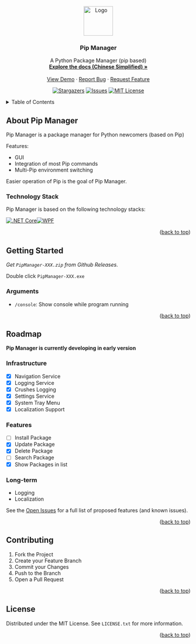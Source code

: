 ﻿<a name="readme-top"></a>

<br />
<div align="center">
  <a href="https://github.com/Pip-Manager/PipManager">
    <img src="https://raw.staticdn.net/Pip-Manager/Pip-Manager.github.io/main/docs/.vuepress/public/assets/icon.png" alt="Logo" width="80" height="80">
  </a>

  <h3 align="center">Pip Manager</h3>

  <p align="center">
    A Python Package Manager (pip based)
    <br />
    <a href="https://pipmanager.ziling.space"><strong>Explore the docs (Chinese Simplified) »</strong></a>
    <br />
    <br />
    <a href="https://github.com/Pip-Manager/PipManager">View Demo</a>
    ·
    <a href="https://github.com/Pip-Manager/PipManager/issues">Report Bug</a>
    ·
    <a href="https://github.com/Pip-Manager/PipManager/pulls">Request Feature</a>
  </p>
</div>

<div align="center">

[![Stargazers][stars-shield]][stars-url]
[![Issues][issues-shield]][issues-url]
[![MIT License][license-shield]][license-url]

</div>

<details>
  <summary>Table of Contents</summary>
  <ol>
    <li>
      <a href="#about-pip-manager">About Pip Manager</a>
      <ul>
        <li><a href="#technology-stack">Technology Stack</a></li>
      </ul>
    </li>
    <li>
      <a href="#getting-started">Getting Started</a>
      <ul>
        <li><a href="#arguments">Arguments</a></li>
      </ul>
    </li>
    <li><a href="#roadmap">Roadmap</a></li>
    <li><a href="#contributing">Contributing</a></li>
    <li><a href="#license">License</a></li>
  </ol>
</details>

## About Pip Manager

<!-- [![Screen Shot][screenshot]](https://example.com) -->

Pip Manager is a package manager for Python newcomers (based on Pip)

Features:
* GUI
* Integration of most Pip commands
* Multi-Pip environment switching

Easier operation of Pip is the goal of Pip Manager.

### Technology Stack

Pip Manager is based on the following technology stacks:

[![.NET Core][.NET Core]][.NET-url][![WPF][WPF]][WPF-url]

<p align="right">(<a href="#readme-top">back to top</a>)</p>

## Getting Started

_Get `PipManager-XXX.zip` from Github Releases._

Double click `PipManager-XXX.exe`

### Arguments

- `/console`: Show console while program running

<p align="right">(<a href="#readme-top">back to top</a>)</p>

## Roadmap

**Pip Manager is currently developing in early version**

### Infrastructure

- [x] Navigation Service
- [x] Logging Service
- [x] Crushes Logging
- [x] Settings Service
- [x] System Tray Menu
- [x] Localization Support

### Features

- [ ] Install Package
- [x] Update Package
- [x] Delete Package
- [ ] Search Package
- [x] Show Packages in list

### Long-term

- Logging
- Localization

See the [Open Issues](https://github.com/Pip-Manager/PipManager/issues) for a full list of proposed features (and known issues).

<p align="right">(<a href="#readme-top">back to top</a>)</p>

## Contributing

1. Fork the Project
2. Create your Feature Branch
3. Commit your Changes
4. Push to the Branch
5. Open a Pull Request

<p align="right">(<a href="#readme-top">back to top</a>)</p>

## License

Distributed under the MIT License. See `LICENSE.txt` for more information.

<p align="right">(<a href="#readme-top">back to top</a>)</p>

[stars-shield]: https://img.shields.io/github/stars/Pip-Manager/PipManager.svg?style=for-the-badge
[stars-url]: https://github.com/Pip-Manager/PipManager/stargazers
[issues-shield]: https://img.shields.io/github/issues/Pip-Manager/PipManager.svg?style=for-the-badge
[issues-url]: https://github.com/Pip-Manager/PipManager/issues
[license-shield]: https://img.shields.io/github/license/Pip-Manager/PipManager.svg?style=for-the-badge
[license-url]: https://github.com/Pip-Manager/PipManager/blob/master/LICENSE.txt
[screenshot]: images/screenshot.png
[.NET Core]: https://img.shields.io/badge/.NET_Core-512BD4?style=for-the-badge&logo=dotnet&logoColor=white
[.NET-url]: https://dotnet.microsoft.com/
[WPF]: https://img.shields.io/badge/WPF-1E90FF?style=for-the-badge&logo=windows&logoColor=61DAFB
[WPF-url]: https://github.com/dotnet/wpf